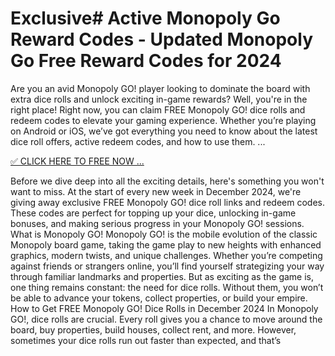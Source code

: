 # Exclusive# Active Monopoly Go Reward Codes - Updated Monopoly Go Free Reward Codes for 2024

Are you an avid Monopoly GO! player looking to dominate the board with extra dice rolls and unlock exciting in-game rewards? Well, you're in the right place! Right now, you can claim FREE Monopoly GO! dice rolls and redeem codes to elevate your gaming experience. Whether you’re playing on Android or iOS, we’ve got everything you need to know about the latest dice roll offers, active redeem codes, and how to use them. ...

[✅ CLICK HERE TO FREE NOW ...
](https://appbitly.com/Monopoly-Go-Dice)


Before we dive deep into all the exciting details, here's something you won't want to miss. At the start of every new week in December 2024, we're giving away exclusive FREE Monopoly GO! dice roll links and redeem codes. These codes are perfect for topping up your dice, unlocking in-game bonuses, and making serious progress in your Monopoly GO! sessions. What is Monopoly GO! Monopoly GO! is the mobile evolution of the classic Monopoly board game, taking the game play to new heights with enhanced graphics, modern twists, and unique challenges. Whether you’re competing against friends or strangers online, you’ll find yourself strategizing your way through familiar landmarks and properties. But as exciting as the game is, one thing remains constant: the need for dice rolls. Without them, you won’t be able to advance your tokens, collect properties, or build your empire. How to Get FREE Monopoly GO! Dice Rolls in December 2024 In Monopoly GO!, dice rolls are crucial. Every roll gives you a chance to move around the board, buy properties, build houses, collect rent, and more. However, sometimes your dice rolls run out faster than expected, and that’s

